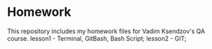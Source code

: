 # Homework
This repository includes my homework files for Vadim Ksendzov's QA course.
lesson1 - Terminal, GitBash, Bash Script;
lesson2 - GIT;
